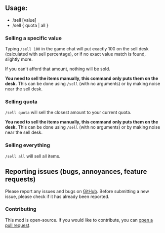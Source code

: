 ## Usage:

 - /sell [value]
 - /sell { quota | all }

### Selling a specific value

Typing `/sell 100` in the game chat will put exactly 100 on the sell desk (calculated with sell percentage), or if no exact value match is found, slightly more.

If you can't afford that amount, nothing will be sold.

**You need to sell the items manually, this command only puts them on the desk.** This can be done using `/sell` (with no arguments) or by making noise near the sell desk.

### Selling quota

`/sell quota` will sell the closest amount to your current quota.

**You need to sell the items manually, this command only puts them on the desk.** This can be done using `/sell` (with no arguments) or by
making noise near the sell desk.

### Selling everything

`/sell all` will sell all items.

## Reporting issues (bugs, annoyances, feature requests)

Please report any issues and bugs on [GitHub](https://github.com/baerchen201/LethalSellMod/issues). Before submitting a new issue, please check if it has already been reported.

### Contributing

This mod is open-source. If you would like to contribute, you can [open a pull request](https://github.com/baerchen201/LethalSellMod/pulls).
